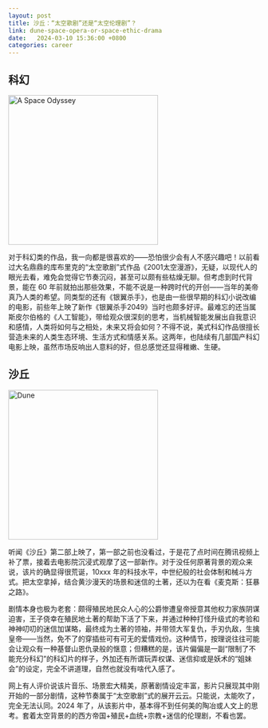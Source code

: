 ```yaml
---
layout: post
title: 沙丘：“太空歌剧”还是“太空伦理剧”？
link: dune-space-opera-or-space-ethic-drama
date:   2024-03-10 15:36:00 +0800
categories: career
---
```


## 科幻

<img src="https://img9.doubanio.com/view/photo/m/public/p2560717825.webp" width="300" alt="A Space Odyssey" referrerpolicy="no-referrer"/>

对于科幻类的作品，我一向都是很喜欢的——恐怕很少会有人不感兴趣吧！以前看过大名鼎鼎的库布里克的“太空歌剧”式作品《2001太空漫游》，无疑，以现代人的眼光去看，难免会觉得它节奏沉闷，甚至可以颇有些枯燥无聊。但考虑到时代背景，能在 60 年前就拍出那些效果，不能不说是一种跨时代的开创——当年的美帝真乃人类的希望。同类型的还有《银翼杀手》，也是由一些很早期的科幻小说改编的电影，前些年上映了新作《银翼杀手2049》当时也颇多好评。最难忘的还当属斯皮尔伯格的《人工智能》，带给观众很深刻的思考，当机械智能发展出自我意识和感情，人类将如何与之相处，未来又将会如何？不得不说，美式科幻作品很擅长营造未来的人类生态环境、生活方式和情感关系。这两年，也陆续有几部国产科幻电影上映，虽然市场反响出人意料的好，但总感觉还显得稚嫩、生硬。

## 沙丘

<img src="https://img9.doubanio.com/view/photo/s_ratio_poster/public/p2902227445.webp" width="300" alt="Dune" referrerpolicy="no-referrer"/>

听闻《沙丘》第二部上映了，第一部之前也没看过，于是花了点时间在腾讯视频上补了票，接着去电影院沉浸式观摩了这一部新作。对于没任何原著背景的观众来说，该片的确显得很荒诞，10xxx 年的科技水平，中世纪般的社会体制和械斗方式。把太空拿掉，结合黄沙漫天的场景和迷信的土著，还以为在看《麦克斯：狂暴之路》。

剧情本身也极为老套：颇得殖民地民众人心的公爵惨遭皇帝授意其他权力家族阴谋迫害，王子侥幸在殖民地土著的帮助下活了下来，并通过种种打怪升级式的考验和神神叨叨的迷信加谋略，最终成为土著的领袖，并带领大军复仇，手刃仇敌，生擒皇帝——当然，免不了的穿插些可有可无的爱情戏份。这种情节，按理说往往可能会让观众有一种基督山恩仇录般的惬意；但糟糕的是，该片偏偏是一副“限制了不能充分科幻”的科幻片的样子，外加还有所谓玩弄权谋、迷信抑或是妖术的“姐妹会”的设定，完全不讲道理，自然也就没有啥代入感了。

网上有人评价说该片音乐、场景宏大精美，原著剧情设定丰富，影片只展现其中刚开始的一部分剧情，这种节奏属于“太空歌剧”式的展开云云。只能说，太能吹了，完全无法认同。2024 年了，从该影片中，基本得不到任何美的陶冶或人文上的思考。套着太空背景的的西方帝国+殖民+血统+宗教+迷信的伦理剧，不看也罢。
